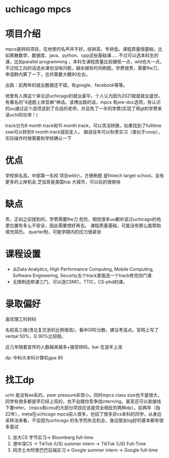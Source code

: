 # uchicago mpcs

	
# 项目介绍
mpcs是转码项目，在地里的名声并不好。综排高，专排低。课程质量很基础，比如离散数学、数据库、java、python、cpp这些基础课..... 不过可以选本科生的课，比如parallel programming ，本科生课程质量比较硬核一点，wld也大一点。不过找工向的话选水课也没啥问题，越水越有时间刷题。学费很贵，需要9w刀，申请群内算了一下，总共需要大概90左右。

出路：前两年的就业数据还不错，有google、facebook等等。
	
地里有人用这个来论述uchicago的就业豪华，个人认为因为2021就是就业盛世。有著名的"4道题上岸亚麻"神话。读博出路的话，mpcs 有pre-doc选项，有认识的uu通过这个选项选到了合适的老师，并且免了一半的学费(实现了用gt的学费来读uchi的壮举！)

track分为9 month track和15 month track，可以灵活转换，如果找到了fulltime swe可以转到9 month track提前走人， 据说往年可以秋季实习（类似于coop），实际操作时候需要和学校确认一下
	
# 优点
学校排名高，中部第一名校
项目wld小，方便刷题
是fintech target school，会有更多的上岸机会
芝加哥是美国top 大城市，可以玩的很爽快
	
# 缺点
贵，正如之前提到的，学费需要9w刀
危险，相信很多uu都听说过uchicago的地里位置有多么不安全，因此需要想好再去。
课程质量基础，可能没有那么能帮助填充简历。
quarter制，可能学期内的压力很紧张

# 课程设置

- 从Data Analytics, High Performance Computing, Mobile Computing, Software Engineering, Security五个track里面选一个track修完四门课. 
- 无限制选修课三门，可以选CSMC，TTIC，CS-phd的课。
	
# 录取偏好
喜欢理工科转码

名校高三维(清北复交浙的比例很高)，看中GRE分数，建议考高点。官网上写了verbal 50%，Q 90%比较稳。

近几年随着宣传的人数越来越多+接受转码，bar 在逐年上涨

dp:
中科大本科计算机gpa 85

# 找工dp
uchi 是没有ee系的，peer pressure非常小。同时mpcs class size也不是很大，同学有很多都是早已经上班的，也不会跟你竞争找intern/ng，甚至还可以直接线下要refer。（mpcs和cmu的大部分项目应该是完全相反的两种dp）。前两年（指22年），meta在uchicago mpcs招人很多，也招了很多非cs本科的同学，从身边采样法来看，不会因为uchicago 的名字而失去机会，身边朋友bg好的基本都有很多面试

1. 浙大CS 字节实习-> Bloomberg full-time
2. 港中深CS -> TikTok (US) summer intern -> TikTok (US) Full-Time
3. 同济土木阿里巴巴后端实习-> Google summer intern -> Google full-time